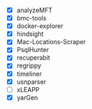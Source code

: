 - [x] analyzeMFT
- [x] bmc-tools
- [x] docker-explorer
- [x] hindsight
- [x] Mac-Locations-Scraper
- [x] PsqlHunter
- [X] recuperabit
- [X] regrippy
- [X] timeliner
- [X] usnparser
- [ ] xLEAPP
- [x] yarGen
